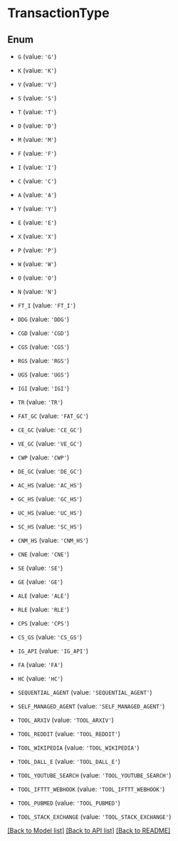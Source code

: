 # TransactionType


## Enum

* `G` (value: `'G'`)

* `K` (value: `'K'`)

* `V` (value: `'V'`)

* `S` (value: `'S'`)

* `T` (value: `'T'`)

* `D` (value: `'D'`)

* `M` (value: `'M'`)

* `F` (value: `'F'`)

* `I` (value: `'I'`)

* `C` (value: `'C'`)

* `A` (value: `'A'`)

* `Y` (value: `'Y'`)

* `E` (value: `'E'`)

* `X` (value: `'X'`)

* `P` (value: `'P'`)

* `W` (value: `'W'`)

* `O` (value: `'O'`)

* `N` (value: `'N'`)

* `FT_I` (value: `'FT_I'`)

* `DDG` (value: `'DDG'`)

* `CGD` (value: `'CGD'`)

* `CGS` (value: `'CGS'`)

* `RGS` (value: `'RGS'`)

* `UGS` (value: `'UGS'`)

* `IGI` (value: `'IGI'`)

* `TR` (value: `'TR'`)

* `FAT_GC` (value: `'FAT_GC'`)

* `CE_GC` (value: `'CE_GC'`)

* `VE_GC` (value: `'VE_GC'`)

* `CWP` (value: `'CWP'`)

* `DE_GC` (value: `'DE_GC'`)

* `AC_HS` (value: `'AC_HS'`)

* `GC_HS` (value: `'GC_HS'`)

* `UC_HS` (value: `'UC_HS'`)

* `SC_HS` (value: `'SC_HS'`)

* `CNM_HS` (value: `'CNM_HS'`)

* `CNE` (value: `'CNE'`)

* `SE` (value: `'SE'`)

* `GE` (value: `'GE'`)

* `ALE` (value: `'ALE'`)

* `RLE` (value: `'RLE'`)

* `CPS` (value: `'CPS'`)

* `CS_GS` (value: `'CS_GS'`)

* `IG_API` (value: `'IG_API'`)

* `FA` (value: `'FA'`)

* `HC` (value: `'HC'`)

* `SEQUENTIAL_AGENT` (value: `'SEQUENTIAL_AGENT'`)

* `SELF_MANAGED_AGENT` (value: `'SELF_MANAGED_AGENT'`)

* `TOOL_ARXIV` (value: `'TOOL_ARXIV'`)

* `TOOL_REDDIT` (value: `'TOOL_REDDIT'`)

* `TOOL_WIKIPEDIA` (value: `'TOOL_WIKIPEDIA'`)

* `TOOL_DALL_E` (value: `'TOOL_DALL_E'`)

* `TOOL_YOUTUBE_SEARCH` (value: `'TOOL_YOUTUBE_SEARCH'`)

* `TOOL_IFTTT_WEBHOOK` (value: `'TOOL_IFTTT_WEBHOOK'`)

* `TOOL_PUBMED` (value: `'TOOL_PUBMED'`)

* `TOOL_STACK_EXCHANGE` (value: `'TOOL_STACK_EXCHANGE'`)

[[Back to Model list]](../README.md#documentation-for-models) [[Back to API list]](../README.md#documentation-for-api-endpoints) [[Back to README]](../README.md)


